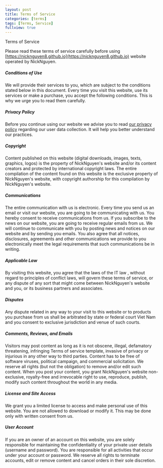 ```yaml
---
layout: post
title: Terms of Service
categories: [terms]
tags: [Terms, Service]
fullview: true
---
```


Terms of Service

Please read these terms of service carefully before using [https://nicknguyen8.github.io](https://nicknguyen8.github.io) website operated by NickNguyen.

##### Conditions of Use

We will provide their services to you, which are subject to the conditions stated below in this document. Every time you visit this website, use its services or make a purchase, you accept the following conditions. This is why we urge you to read them carefully.

##### Privacy Policy

Before you continue using our website we advise you to read [our privacy policy](https://nicknguyen8.github.io/privacy/2020/03/08/privacy-policy.html) regarding our user data collection. It will help you better understand our practices.

##### Copyright

Content published on this website (digital downloads, images, texts, graphics, logos) is the property of NickNguyen's website and/or its content creators and protected by international copyright laws. The entire compilation of the content found on this website is the exclusive property of NickNguyen's website, with copyright authorship for this compilation by NickNguyen's website.

##### Communications

The entire communication with us is electronic. Every time you send us an email or visit our website, you are going to be communicating with us. You hereby consent to receive communications from us. If you subscribe to the news on our website, you are going to receive regular emails from us. We will continue to communicate with you by posting news and notices on our website and by sending you emails. You also agree that all notices, disclosures, agreements and other communications we provide to you electronically meet the legal
requirements that such communications be in writing.

##### Applicable Law

By visiting this website, you agree that the laws of the IT law , without regard to
principles of conflict laws, will govern these terms of service, or any dispute of any sort that might come between NickNguyen's website and you, or its business partners and associates.

##### Disputes

Any dispute related in any way to your visit to this website or to products you purchase from us shall be arbitrated by state or federal court Viet Nam and you consent to exclusive jurisdiction and venue of such courts.

##### Comments, Reviews, and Emails

Visitors may post content as long as it is not obscene, illegal, defamatory threatening, infringing Terms of service template, invasive of privacy or injurious in any other way to third parties. Content has to be free of software viruses, political campaign, and commercial solicitation. We reserve all rights (but not the obligation) to remove and/or edit such content. When you post your content, you grant NickNguyen's website non-exclusive, royalty-free and irrevocable right to use, reproduce, publish, modify such content throughout the world in any media.

##### License and Site Access

We grant you a limited license to access and make personal use of this website. You are not
allowed to download or modify it. This may be done only with written consent from us.

##### User Account

If you are an owner of an account on this website, you are solely responsible for maintaining the confidentiality of your private user details (username and password). You are responsible for all activities that occur under your account or password.
We reserve all rights to terminate accounts, edit or remove content and cancel orders in their sole discretion.
